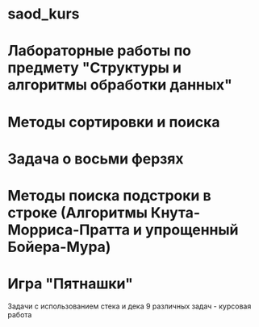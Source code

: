 # saod_kurs
# Лабораторные работы по предмету "Структуры и алгоритмы обработки данных"
# Методы сортировки и поиска
# Задача о восьми ферзях
# Методы поиска подстроки в строке (Алгоритмы Кнута-Морриса-Пратта и упрощенный Бойера-Мура)
# Игра "Пятнашки"
 Задачи с использованием стека и дека
 9 различных задач - курсовая работа

